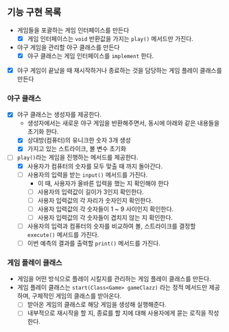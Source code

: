## 기능 구현 목록

- 게임들을 포괄하는 게임 인터페이스를 만든다
    - [x] 게임 인터페이스는 `void` 반환값을 가지는 `play()` 메서드만 가진다.
- 야구 게임을 관리할 야구 클래스를 만든다
    - [x] 야구 클래스는 게임 인터페이스를 `implement` 한다.
- [x] 야구 게임이 끝났을 때 재시작하거나 종료하는 것을 담당하는 게임 플레이 클래스를 만든다

### 야구 클래스

- [x] 야구 클래스는 생성자를 제공한다.
    - 생성자에서는 새로운 야구 게임을 반환해주면서, 동시에 아래와 같은 내용들을 초기화 한다.
    - [x] 상대방(컴퓨터)의 유니크한 숫자 3개 생성
    - [x] 가지고 있는 스트라이크, 볼 변수 초기화
- [ ] `play()`라는 게임을 진행하는 메서드를 제공한다.
    - [x] 사용자가 컴퓨터의 숫자를 모두 맞출 때 까지 돌아간다.
    - [ ] 사용자의 입력을 받는 `input()` 메서드를 가진다.
        - 이 때, 사용자가 올바른 입력을 했는 지 확인해야 한다
        - [ ] 사용자의 입력값이 길이가 3인지 확인한다.
        - [ ] 사용자 입력값의 각 자리가 숫자인지 확인한다.
        - [ ] 사용자 입력값의 각 숫자들이 1 ~ 9 사이인지 확인한다.
        - [ ] 사용자 입력값의 각 숫자들이 겹치지 않는 지 확인한다.
    - [ ] 사용자의 입력과 컴퓨터의 숫자를 비교하여 볼, 스트라이크를 결정할 `execute()` 메서드를 가진다.
    - [ ] 이번 예측의 결과를 출력할 `print()` 메서드를 가진다.

### 게임 플레이 클래스

- 게임을 어떤 방식으로 플레이 시킬지를 관리하는 게임 플레이 클래스를 만든다.
- 게임 플레이 클래스는 `start(Class<Game> gameClazz)` 라는 정적 메서드만 제공하며, 구체적인 게임의 클래스를 받아온다.
    - [ ] 받아온 게임의 클래스로 해당 게임을 생성해 실행해준다.
    - [ ] 내부적으로 재시작을 할 지, 종료를 할 지에 대해 사용자에게 묻는 로직을 작성한다.